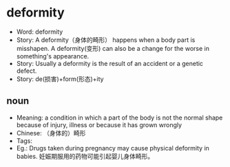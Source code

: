 # deformity

- Word: deformity
- Story: A deformity（身体的畸形） happens when a body part is misshapen. A deformity(变形) can also be a change for the worse in something's appearance.
- Story: Usually a deformity is the result of an accident or a genetic defect.
- Story: de(损害)+form(形态)+ity

## noun

- Meaning: a condition in which a part of the body is not the normal shape because of injury, illness or because it has grown wrongly
- Chinese: （身体的）畸形
- Tags: 
- Eg.: Drugs taken during pregnancy may cause physical deformity in babies. 妊娠期服用的药物可能引起婴儿身体畸形。

